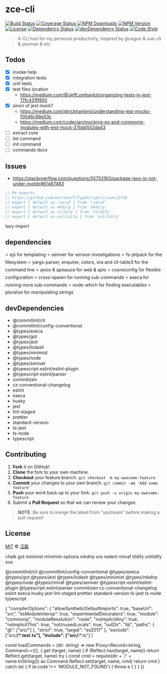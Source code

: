 # zce-cli

[![Build Status][travis-image]][travis-url]
[![Coverage Status][codecov-image]][codecov-url]
[![NPM Downloads][downloads-image]][downloads-url]
[![NPM Version][version-image]][version-url]
[![License][license-image]][license-url]
[![Dependency Status][dependency-image]][dependency-url]
[![devDependency Status][devdependency-image]][devdependency-url]
[![Code Style][style-image]][style-url]

> A CLI tool for my personal productivity, inspired by gluegun & vue-cli & yeoman & etc.

## Todos

- [x] invoke help
- [x] integration tests
- [x] unit tests
- [x] test files location
  - https://medium.com/@JeffLombardJr/organizing-tests-in-jest-17fc431ff850
- [x] sinon of jest mock?
  - https://medium.com/@rickhanlonii/understanding-jest-mocks-f0046c68e53c
  - https://medium.com/codeclan/mocking-es-and-commonjs-modules-with-jest-mock-37bbb552da43
- [ ] extract core
- [ ] list command
- [ ] init command
- [ ] commands docs

## Issues

- https://stackoverflow.com/questions/55753163/package-json-is-not-under-rootdir#61467483

```javascript
// Re-exports
// https://github.com/microsoft/TypeScript/issues/2726
// export { default as rimraf } from 'rimraf'
// export { default as mkdirp } from 'mkdirp'
// export { default as tildify } from 'tildify'
// export { default as untildify } from 'untildify'
```

lazy-import

## dependencies

⭐️ ejs for templating
⭐️ semver for version investigations
⭐️ fs-jetpack for the filesystem
⭐️ yargs-parser, enquirer, colors, ora and cli-table3 for the command line
⭐️ axios & apisauce for web & apis
⭐️ cosmiconfig for flexible configuration
⭐️ cross-spawn for running sub-commands
⭐️ execa for running more sub-commands
⭐️ node-which for finding executables
⭐️ pluralize for manipulating strings

## devDependencies

- @commitlint/cli
- @commitlint/config-conventional
- @types/execa
- @types/got
- @types/jest
- @types/lodash
- @types/minimist
- @types/node
- @types/semver
- @typescript-eslint/eslint-plugin
- @typescript-eslint/parser
- commitizen
- cz-conventional-changelog
- eslint
- execa
- husky
- jest
- lint-staged
- prettier
- standard-version
- ts-jest
- ts-node
- typescript

## Contributing

1. **Fork** it on GitHub!
2. **Clone** the fork to your own machine.
3. **Checkout** your feature branch: `git checkout -b my-awesome-feature`
4. **Commit** your changes to your own branch: `git commit -am 'Add some feature'`
5. **Push** your work back up to your fork: `git push -u origin my-awesome-feature`
6. Submit a **Pull Request** so that we can review your changes.

> **NOTE**: Be sure to merge the latest from "upstream" before making a pull request!

## License

[MIT](LICENSE) &copy; [汪磊](https://zce.me/)

[travis-image]: https://img.shields.io/travis/zce/zce-cli/next.svg
[travis-url]: https://travis-ci.org/zce/zce-cli
[codecov-image]: https://img.shields.io/codecov/c/github/zce/zce-cli/next.svg
[codecov-url]: https://codecov.io/gh/zce/zce-cli
[downloads-image]: https://img.shields.io/npm/dm/zce-cli.svg
[downloads-url]: https://npmjs.org/package/zce-cli
[version-image]: https://img.shields.io/npm/v/zce-cli.svg
[version-url]: https://npmjs.org/package/zce-cli
[license-image]: https://img.shields.io/github/license/zce/pages-boilerplate.svg
[license-url]: https://github.com/zce/zce-cli/blob/next/LICENSE
[dependency-image]: https://img.shields.io/david/zce/zce-cli.svg
[dependency-url]: https://david-dm.org/zce/zce-cli
[devdependency-image]: https://img.shields.io/david/dev/zce/zce-cli.svg
[devdependency-url]: https://david-dm.org/zce/zce-cli?type=dev
[style-image]: https://img.shields.io/badge/code_style-standard-brightgreen.svg
[style-url]: http://standardjs.com


 chalk got minimist minimist-options mkdirp ora redent rimraf tildify untildify zce

 @commitlint/cli @commitlint/config-conventional @types/execa @types/got @types/jest @types/lodash @types/minimist @types/mkdirp @types/node @types/rimraf @types/semver @typescript-eslint/eslint-plugin @typescript-eslint/parser commitizen cz-conventional-changelog eslint execa husky jest lint-staged prettier standard-version ts-jest ts-node typescript

{
  "compilerOptions": {
    "allowSyntheticDefaultImports": true,
    "baseUrl": "src",
    "esModuleInterop": true,
    "experimentalDecorators": true,
    "module": "commonjs",
    "moduleResolution": "node",
    "noImplicitAny": true,
    "noImplicitThis": true,
    "noUnusedLocals": true,
    "outDir": "lib",
    "paths": {
      "@*": ["src/*"]
    },
    "strict": true,
    "target": "es2017"
  },
  "exclude": ["src/**/*.test.ts"],
  "include": ["src/**/*.ts"]
}

const loadCommands = (dir: string) => new Proxy<Record<string, Command>>({}, {
  get (target, name) {
    if (Reflect.has(target, name)) return Reflect.get(target, name)
    try {
      const cmd = require(dir + '/' + name.toString()) as Command
      Reflect.set(target, name, cmd)
      return cmd
    } catch (e) {
      if (e.code !== 'MODULE_NOT_FOUND') {
        throw e
      }
    }
  }
})
